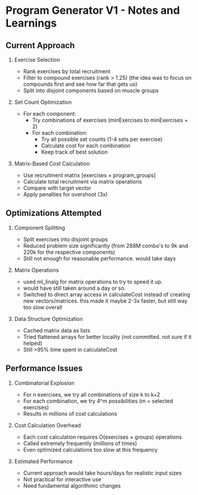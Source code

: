 # Program Generator V1 - Notes and Learnings

## Current Approach
1. Exercise Selection
   - Rank exercises by total recruitment
   - Filter to compound exercises (rank > 1.25) (the idea was to focus on compounds first and see how far that gets us)
   - Split into disjoint components based on muscle groups

2. Set Count Optimization
   - For each component:
     - Try combinations of exercises (minExercises to minExercises + 2)
     - For each combination:
       - Try all possible set counts (1-4 sets per exercise)
       - Calculate cost for each combination
       - Keep track of best solution

3. Matrix-Based Cost Calculation
   - Use recruitment matrix [exercises × program_groups]
   - Calculate total recruitment via matrix operations
   - Compare with target vector
   - Apply penalties for overshoot (3x)

## Optimizations Attempted
1. Component Splitting
   - Split exercises into disjoint groups
   - Reduced problem size significantly (from 288M combo's to 9k and 220k for the respective components)
   - Still not enough for reasonable performance. would take days

2. Matrix Operations
   - used ml_linalg for matrix operations to try to speed it up. 
   - would have still taken around a day or so.
   - Switched to direct array access in calculateCost instead of creating new vectors/matrices.
   this made it maybe 2-3x faster, but still way too slow overall

3. Data Structure Optimization
   - Cached matrix data as lists
   - Tried flattened arrays for better locality (not committed. not sure if it helped)
   - Still >95% time spent in calculateCost

## Performance Issues
1. Combinatorial Explosion
   - For n exercises, we try all combinations of size k to k+2
   - For each combination, we try 4^m possibilities (m = selected exercises)
   - Results in millions of cost calculations

2. Cost Calculation Overhead
   - Each cost calculation requires O(exercises × groups) operations
   - Called extremely frequently (millions of times)
   - Even optimized calculations too slow at this frequency

3. Estimated Performance
   - Current approach would take hours/days for realistic input sizes
   - Not practical for interactive use
   - Need fundamental algorithmic changes
